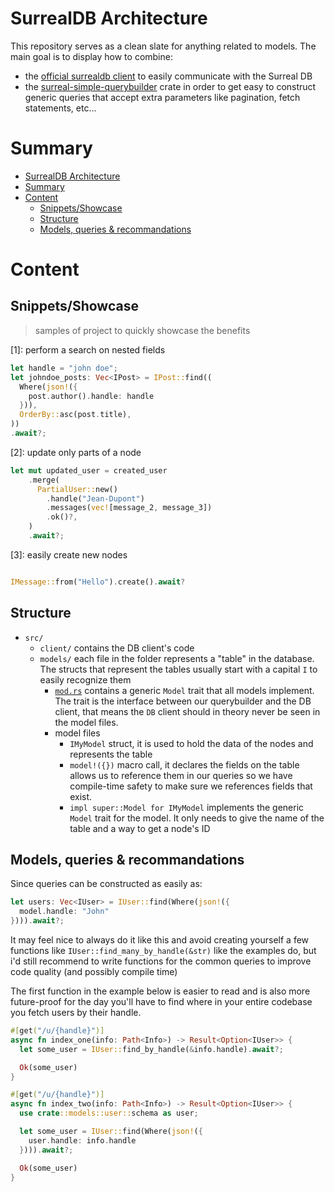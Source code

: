 
# SurrealDB Architecture
This repository serves as a clean slate for anything related to models. The main
goal is to display how to combine:
  - the [official surrealdb client](https://github.com/surrealdb/surrealdb/tree/main/lib) to easily communicate with the Surreal DB
  - the [surreal-simple-querybuilder](https://github.com/Aelto/surreal-simple-querybuilder) crate
in order to get easy to construct generic queries that accept extra parameters like
pagination, fetch statements, etc...

# Summary
- [SurrealDB Architecture](#surrealdb-architecture)
- [Summary](#summary)
- [Content](#content)
  - [Snippets/Showcase](#snippetsshowcase)
  - [Structure](#structure)
  - [Models, queries \& recommandations](#models-queries--recommandations)

# Content
## Snippets/Showcase
> samples of project to quickly showcase the benefits

[1]: perform a search on nested fields
```rs
let handle = "john doe";
let johndoe_posts: Vec<IPost> = IPost::find((
  Where(json!({
    post.author().handle: handle
  })),
  OrderBy::asc(post.title),
))
.await?;
```
[2]: update only parts of a node
```rs
let mut updated_user = created_user
    .merge(
      PartialUser::new()
        .handle("Jean-Dupont")
        .messages(vec![message_2, message_3])
        .ok()?,
    )
    .await?;
```
[3]: easily create new nodes
```rs

IMessage::from("Hello").create().await?
```

## Structure

- `src/`
  - `client/` contains the DB client's code
  - `models/` each file in the folder represents a "table" in the database. The structs that represent the tables usually start with a capital `I` to easily recognize them
    - [`mod.rs`](/src/models/mod.rs) contains a generic `Model` trait that all models implement. The trait is the interface between our querybuilder and the DB client, that means the `DB` client should in theory never be seen in the model files.
    - model files
      - `IMyModel` struct, it is used to hold the data of the nodes and represents the table
      - `model!({})` macro call, it declares the fields on the table allows us to reference them in our queries so we have compile-time safety to make sure we references fields that exist.
      - `impl super::Model for IMyModel` implements the generic `Model` trait for the model. It only needs to give the name of the table and a way to get a node's ID

## Models, queries & recommandations
Since queries can be constructed as easily as:
```rs
let users: Vec<IUser> = IUser::find(Where(json!({
  model.handle: "John"
}))).await?;
```

It may feel nice to always do it like this and avoid creating yourself a few functions like `IUser::find_many_by_handle(&str)` like the examples do, but i'd still recommend to write functions for the common queries  to improve code quality (and possibly compile time)

The first function in the example below is easier to read and is also more future-proof for the day you'll have to find where in your entire codebase you fetch users by their handle.
```rs
#[get("/u/{handle}")]
async fn index_one(info: Path<Info>) -> Result<Option<IUser>> {
  let some_user = IUser::find_by_handle(&info.handle).await?;

  Ok(some_user)
}

#[get("/u/{handle}")]
async fn index_two(info: Path<Info>) -> Result<Option<IUser>> {
  use crate::models::user::schema as user;

  let some_user = IUser::find(Where(json!({
    user.handle: info.handle
  }))).await?;

  Ok(some_user)
}
```
